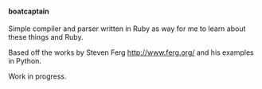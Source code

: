 #### boatcaptain
Simple compiler and parser written in Ruby as way for me to learn about these things and Ruby.

Based off the works by Steven Ferg <http://www.ferg.org/> and his examples in Python.

Work in progress.